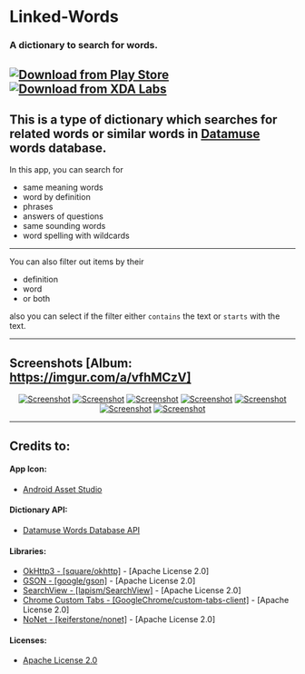 # Linked-Words
### A dictionary to search for words.
[![Download from Play Store](https://i.imgur.com/w6kxUkP.png)](https://play.google.com/store/apps/details?id=awais.backworddictionary) [![Download from XDA Labs](https://i.imgur.com/krO1zcR.png)](https://labs.xda-developers.com/store/app/awais.backworddictionary)
---

This is a type of dictionary which searches for related words or similar words in [Datamuse](https://api.datamuse.com/) words database.
-

In this app, you can search for
  + same meaning words
  + word by definition
  + phrases
  + answers of questions
  + same sounding words
  + word spelling with wildcards

---
You can also filter out items by their
  + definition
  + word
  + or both

also you can select if the filter either `contains` the text or `starts` with the text.

---

Screenshots [Album: https://imgur.com/a/vfhMCzV]
-
<p align="center">
    <a href=""><img src="https://i.imgur.com/c4d5I50m.png" alt="Screenshot " title="Screenshot "/></a>
    <a href=""><img src="https://i.imgur.com/97UexFXm.png" alt="Screenshot " title="Screenshot "/></a>
    <a href=""><img src="https://i.imgur.com/OnXNAYTm.png" alt="Screenshot " title="Screenshot "/></a>
    <a href=""><img src="https://i.imgur.com/gLMJcPrm.png" alt="Screenshot " title="Screenshot "/></a>
    <a href=""><img src="https://i.imgur.com/z277HX0m.png" alt="Screenshot " title="Screenshot "/></a>
    <a href=""><img src="https://i.imgur.com/Sy92wram.png" alt="Screenshot " title="Screenshot "/></a>
    <a href=""><img src="https://i.imgur.com/0voM0Cam.png" alt="Screenshot " title="Screenshot "/></a>
</p>

---

Credits to:
-
#### App Icon:
  + [Android Asset Studio](https://romannurik.github.io/AndroidAssetStudio/icons-launcher.html)

#### Dictionary API:
  + [Datamuse Words Database API](https://www.datamuse.com/api/)

#### Libraries:
  + [OkHttp3 *-* [square/okhttp]](https://github.com/square/okhttp) *-* [Apache License 2.0]
  + [GSON *-* [google/gson]](https://github.com/google/gson) *-* [Apache License 2.0]
  + [SearchView *-* [lapism/SearchView]](https://github.com/lapism/SearchView) *-* [Apache License 2.0]
  + [Chrome Custom Tabs *-* [GoogleChrome/custom-tabs-client]](https://github.com/GoogleChrome/custom-tabs-client) *-* [Apache License 2.0]
  + [NoNet *-* [keiferstone/nonet]](https://github.com/keiferstone/nonet) *-* [Apache License 2.0]

#### Licenses:
  + [Apache License 2.0](https://www.apache.org/licenses/LICENSE-2.0)

